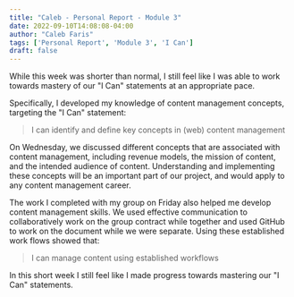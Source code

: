 ```yaml
---
title: "Caleb - Personal Report - Module 3"
date: 2022-09-10T14:08:08-04:00
author: "Caleb Faris"
tags: ['Personal Report', 'Module 3', 'I Can']
draft: false
---
```


While this week was shorter than normal, I still feel like I was able to work towards mastery of our "I Can" statements at an appropriate pace.

Specifically, I developed my knowledge of content management concepts, targeting the "I Can" statement:
> I can identify and define key concepts in (web) content management

On Wednesday, we discussed different concepts that are associated with content management, including revenue models, the mission of content, and the intended audience of content. Understanding and implementing these concepts will be an important part of our project, and would apply to any content management career.

The work I completed with my group on Friday also helped me develop content management skills. We used effective communication to collaboratively work on the group contract while together and used GitHub to work on the document while we were separate. Using these established work flows showed that:
>I can manage content using established workflows

In this short week I still feel like I made progress towards mastering our "I Can" statements.
